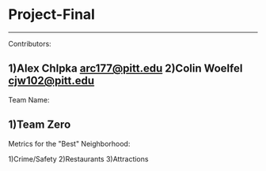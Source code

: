 # Project-Final
---------------
Contributors:

1)Alex Chlpka arc177@pitt.edu
2)Colin Woelfel cjw102@pitt.edu
---------------
Team Name:

1)Team Zero
--------------
Metrics for the "Best" Neighborhood:

1)Crime/Safety
2)Restaurants
3)Attractions

